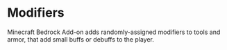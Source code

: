 # Modifiers
 Minecraft Bedrock Add-on adds randomly-assigned modifiers to tools and armor, that add small buffs or debuffs to the player.
